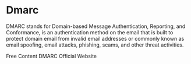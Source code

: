 # Dmarc

DMARC stands for Domain-based Message Authentication, Reporting, and Conformance, is an authentication method on the email that is built to protect domain email from invalid email addresses or commonly known as email spoofing, email attacks, phishing, scams, and other threat activities.

<ResourceGroupTitle>Free Content</ResourceGroupTitle>
<BadgeLink colorScheme='yellow' badgeText='Read' href='https://dmarc.org/'>DMARC Official Website</BadgeLink>